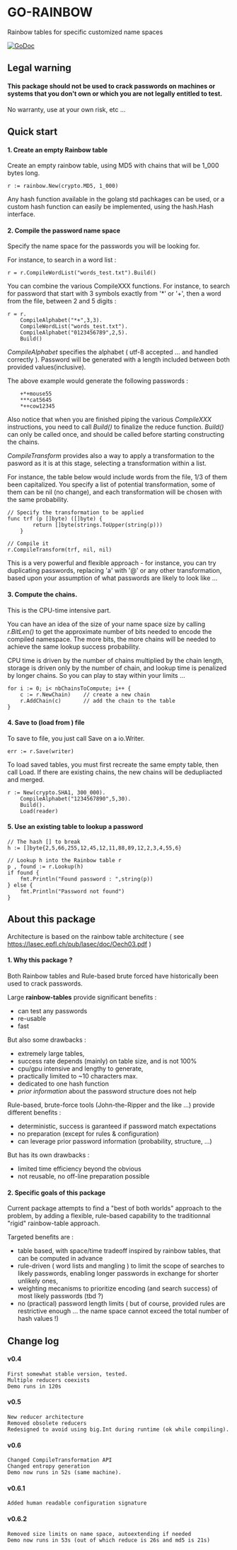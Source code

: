 
# GO-RAINBOW

Rainbow tables for specific customized name spaces

[![GoDoc](https://godoc.org/github.com/xavier268/go-rainbow?status.svg)](https://godoc.org/github.com/xavier268/go-rainbow)

## Legal warning

#### This package should not be used to crack passwords on machines or systems that you don't own or which you are not legally entitled to test.
No warranty, use at your own risk, etc ...

## Quick start

#### 1. Create an empty Rainbow table

Create an empty rainbow table, using MD5 with chains that will be 1_000 bytes long.

````golang
r := rainbow.New(crypto.MD5, 1_000)
````

Any hash function available in the golang std pachkages can be used, or a custom hash function can easily be implemented, using the hash.Hash interface.

#### 2. Compile the password name space

Specify the name space for the passwords you will be looking for.

For instance, to search in a word list :
````golang
r = r.CompileWordList("words_test.txt").Build()
````

You can combine the various CompileXXX functions. For instance, to search for password that start with 3 symbols exactly from '*' or '+', then a word from the file, between 2 and 5 digits :
````golang
r = r.
    CompileAlphabet("*+",3,3).
    CompileWordList("words_test.txt").
    CompileAlphabet("0123456789",2,5).
    Build()
````
*CompileAlphabet* specifies the alphabet ( utf-8 accepted ... and handled correctly ). Password will be generated with a length included between both provided values(inclusive).

The above example would generate the following passwords :
````
    +*+mouse55
    ***cat5645
    *++cow12345
````

Also notice that when you are finished piping the various *CompileXXX* instructions, you need to call *Build()* to finalize the reduce function.
*Build()* can only be called once, and should be called before starting constructing the chains.

*CompileTransform* provides also a way to apply a transformation to the pasword as it is at this stage, selecting a transformation within a list.

For instance, the table below would include words from the file, 1/3 of them been capitalized. You specify a list of potential transformation, some of them can be nil (no change), and each transformation will be chosen with the same probability.
````golang
// Specify the transformation to be applied
func trf (p []byte) ([]byte) {
		return []byte(strings.ToUpper(string(p)))
    }
    
// Compile it
r.CompileTransform(trf, nil, nil)
````
This is a very powerful and flexible approach - for instance, you can try duplicating passwords, replacing 'a' with '@' or any other transformation, based upon your assumption of what passwords are likely to look like ...

#### 3. Compute the chains.

This is the CPU-time intensive part. 

You can have an idea of the size of your name space size by calling *r.BitLen()* to get the approximate number of bits needed to encode the compiled namespace. The more bits, the more chains will be needed to achieve the same lookup success probability. 

CPU time is driven by the number of chains multiplied by the chain length, storage is driven only by the number of chain, and lookup time is penalized by longer chains. So you can play to stay within your limits ...

````golang
for i := 0; i< nbChainsToCompute; i++ {
    c := r.NewChain)    // create a new chain
    r.AddChain(c)       // add the chain to the table
}
````

#### 4. Save to (load from ) file

To save to file, you just call Save on a io.Writer. 
````golang
err := r.Save(writer)
````
To load saved tables, you must first recreate the same empty table, then call Load. If there are existing chains, the new chains will be dedupliacted and merged.
````golang
r := New(crypto.SHA1, 300_000).
    CompileAlphabet("1234567890",5,30).
    Build().
    Load(reader)
````


#### 5. Use an existing table to lookup a password

````golang
// The hash [] to break
h := []byte{2,5,66,255,12,45,12,11,88,89,12,2,3,4,55,6}

// Lookup h into the Rainbow table r
p , found := r.Lookup(h)
if found {
    fmt.Println("Found password : ",string(p))
} else {
    fmt.Println("Password not found")
}
````

## About this package

Architecture is based on the rainbow table architecture ( see https://lasec.epfl.ch/pub/lasec/doc/Oech03.pdf )


#### 1. Why this package ?

Both Rainbow tables and Rule-based brute forced have historically been used to crack passwords. 

Large **rainbow-tables**  provide significant benefits :
* can test any passwords
* re-usable
* fast
  
But also some drawbacks : 
* extremely large tables,
* success rate depends (mainly) on table size, and is not 100%
* cpu/gpu intensive and lengthy to generate, 
* practically limited to ~10 characters max.
* dedicated to one hash function
* *prior information* about the password structure does not help

Rule-based, brute-force tools (John-the-Ripper and the like ...) provide different benefits :
* deterministic, success is garanteed if password match expectations
* no preparation (except for rules & configuration)
* can leverage prior password information (probability, structure, ...)

But has its own drawbacks :
* limited time efficiency beyond the obvious
* not reusable, no off-line preparation possible


#### 2. Specific goals of this package

Current package attempts to find a "best of both worlds" approach to the problem, by adding a flexible, rule-based capability to the traditionnal "rigid" rainbow-table approach. 

Targeted benefits are :
* table based, with space/time tradeoff inspired by rainbow tables, that can be computed in advance
* rule-driven ( word lists and mangling ) to limit the scope of searches to likely passwords, enabling longer passwords in exchange for shorter unlikely ones,
* weighting mecanisms to prioritize encoding (and search success) of most likely passwords (tbd ?)
* no (practical) password length limits ( but of course, provided rules are restrictive enough ... the name space cannot exceed the total number of hash values !)

## Change log

#### v0.4
    First somewhat stable version, tested.
    Multiple reducers coexists
    Demo runs in 120s

#### v0.5
    New reducer architecture
    Removed obsolete reducers
    Redesigned to avoid using big.Int during runtime (ok while compiling).
    
#### v0.6
    Changed CompileTransformation API
    Changed entropy generation
    Demo now runs in 52s (same machine).

#### v0.6.1
    Added human readable configuration signature

#### v0.6.2
    Removed size limits on name space, autoextending if needed
    Demo now runs in 53s (out of which reduce is 26s and md5 is 21s)
